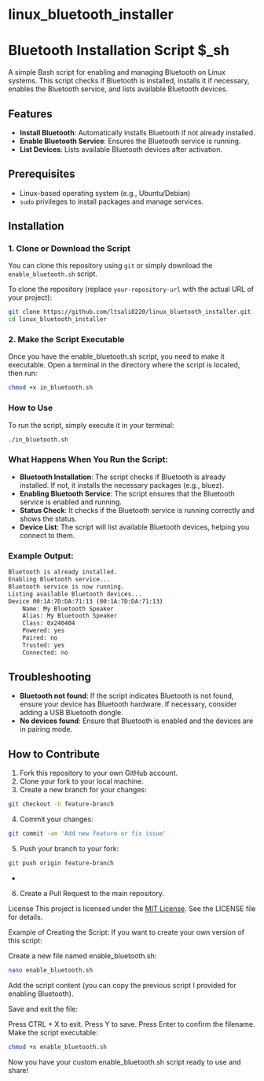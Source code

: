 # linux_bluetooth_installer
# Bluetooth Installation Script $_sh

A simple Bash script for enabling and managing Bluetooth on Linux systems. This script checks if Bluetooth is installed, installs it if necessary, enables the Bluetooth service, and lists available Bluetooth devices.

## Features

- **Install Bluetooth**: Automatically installs Bluetooth if not already installed.
- **Enable Bluetooth Service**: Ensures the Bluetooth service is running.
- **List Devices**: Lists available Bluetooth devices after activation.

## Prerequisites

- Linux-based operating system (e.g., Ubuntu/Debian)
- `sudo` privileges to install packages and manage services.

## Installation

### 1. Clone or Download the Script

You can clone this repository using `git` or simply download the `enable_bluetooth.sh` script.

To clone the repository (replace `your-repository-url` with the actual URL of your project):

```bash
git clone https://github.com/ltsali8220/linux_bluetooth_installer.git
cd linux_bluetooth_installer
```

### 2. Make the Script Executable

Once you have the enable_bluetooth.sh script, you need to make it executable. Open a terminal in the directory where the script is located, then run:

```bash
chmod +x in_bluetooth.sh
```

### How to Use

To run the script, simply execute it in your terminal:

```bash
./in_bluetooth.sh
```

### What Happens When You Run the Script:

- **Bluetooth Installation**: The script checks if Bluetooth is already installed. If not, it installs the necessary packages (e.g., bluez).
- **Enabling Bluetooth Service**: The script ensures that the Bluetooth service is enabled and running.
- **Status Check**: It checks if the Bluetooth service is running correctly and shows the status.
- **Device List**: The script will list available Bluetooth devices, helping you connect to them.

### Example Output:

```bash
Bluetooth is already installed.
Enabling Bluetooth service...
Bluetooth service is now running.
Listing available Bluetooth devices...
Device 00:1A:7D:DA:71:13 (00:1A:7D:DA:71:13) 
    Name: My Bluetooth Speaker
    Alias: My Bluetooth Speaker
    Class: 0x240404
    Powered: yes
    Paired: no
    Trusted: yes
    Connected: no
```

## Troubleshooting

- **Bluetooth not found**: If the script indicates Bluetooth is not found, ensure your device has Bluetooth hardware. If necessary, consider adding a USB Bluetooth dongle.
- **No devices found**: Ensure that Bluetooth is enabled and the devices are in pairing mode.

## How to Contribute

1. Fork this repository to your own GitHub account.
2. Clone your fork to your local machine.
3. Create a new branch for your changes:

```bash
git checkout -b feature-branch
```

4. Commit your changes:

```bash
git commit -am 'Add new feature or fix issue'
```

5. Push your branch to your fork:

```bash
git push origin feature-branch
```
-
6. Create a Pull Request to the main repository.

License
This project is licensed under the [MIT License](LICENSE). See the LICENSE file for details.

Example of Creating the Script:
If you want to create your own version of this script:

Create a new file named enable_bluetooth.sh:

```bash
nano enable_bluetooth.sh
```
Add the script content (you can copy the previous script I provided for enabling Bluetooth).

Save and exit the file:

Press CTRL + X to exit.
Press Y to save.
Press Enter to confirm the filename.
Make the script executable:

```bash
chmod +x enable_bluetooth.sh
```
Now you have your custom enable_bluetooth.sh script ready to use and share!




